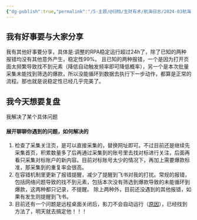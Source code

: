 ```yaml
---
{"dg-publish":true,"permalink":"/5-主题/@归档/生财有术/航海日志/2024-03航海「RPA提效」/航海日志-RPA提效-2024-03-27/","tags":["生财有术","航海日志","RPA提效"],"noteIcon":"1","created":"2024-03-27","updated":"2024-04-10"}
---
```


## 我有好事要与大家分享
我有其他好事要分享，具体是:调整的RPA稳定运行超过24h了，除了已知的两种报错均没有其他意外产生，稳定性99%。 且已知的两种报错，一个是因为打开页面太频繁导致找不到元素（降低自动触发频率即可降低概率），另一个是本次批量采集未能找到筛选的爆款，所以没能循环到数据去执行下一步动作，都算是正常的流程。那也就是说稳定性已经几乎完美了。

## 我今天想要复盘 
我解决了某个具体问题

#### 展开聊聊你遇到的问题，如何解决的
1. 检查了采集关注页，是可以直接采集的，替换网址即可。不过目前还是继续先采集首页，积累数量多了后再通过采集到的账号里去找对标进行关注，后面再看只采集对标账户的新内容。目前对标账号太少的情况下，再加上需要爆款标准，那采集到的重复率会很高。 
2. 在容错机制里更新了报错提醒，减少了提醒到飞书对我的打扰。常规的报错，包括网络问题导致的找不到元素，包括本次没有筛选到爆款导致的未能循环到爆款，这两种都只记录，不提醒。 除上两种外，目前还没遇到的其他报错，如果有发生则提醒到飞书。 
3. 目前还有一个问题是远程桌面关闭后，影刀不会自动运行（[原因](https://www.yingdao.com/yddoc/FAQ/55792693fc40e366aee3ff988879cb51.html)），已经找到方法了，明天就去搞定他！！！